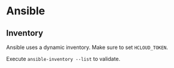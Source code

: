 # Ansible

## Inventory

Ansible uses a dynamic inventory. Make sure to set `HCLOUD_TOKEN`.

Execute `ansible-inventory --list` to validate.
